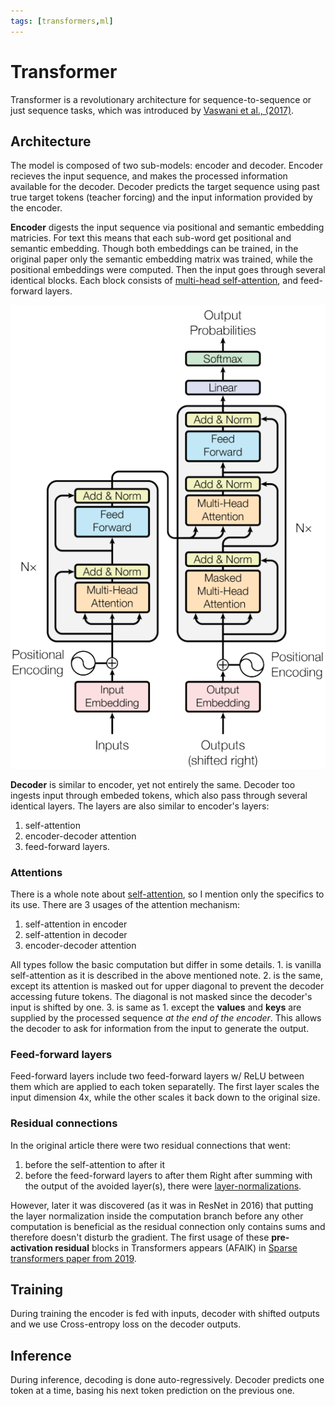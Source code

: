 ```yaml
---
tags: [transformers,ml]
---
```

# Transformer

Transformer is a revolutionary architecture for sequence-to-sequence or just
sequence tasks, which was introduced by [Vaswani et al.,
(2017)](https://arxiv.org/pdf/1706.03762).

## Architecture

The model is composed of two sub-models: encoder and decoder. Encoder recieves
the input sequence, and makes the processed information available for the
decoder. Decoder predicts the target sequence using past true target tokens
(teacher forcing) and the input information provided by the encoder.

**Encoder** digests the input sequence via positional and semantic embedding
matricies. For text this means that each sub-word get positional and semantic
embedding. Though both embeddings can be trained, in the original paper only the
semantic embedding matrix was trained, while the positional embeddings were
computed. Then the input goes through several identical blocks. Each block
consists of [multi-head self-attention](./transformer_self_attention.md), and
feed-forward layers.

![Transformer architecture.](./imgs/transformer_architecture.png)

**Decoder** is similar to encoder, yet not entirely the same. Decoder too
ingests input through embeded tokens, which also pass through several identical
layers. The layers are also similar to encoder's layers:
1. self-attention
2. encoder-decoder attention
3. feed-forward layers.

### Attentions

There is a whole note about [self-attention](./transformer_self_attention.md),
so I mention only the specifics to its use. There are 3 usages of the attention
mechanism:
1. self-attention in encoder
2. self-attention in decoder
3. encoder-decoder attention

All types follow the basic computation but differ in some details. 1. is vanilla
self-attention as it is described in the above mentioned note. 2. is the same,
except its attention is masked out for upper diagonal to prevent the decoder
accessing future tokens. The diagonal is not masked since the decoder's input is
shifted by one. 3. is same as 1. except the **values** and **keys** are supplied
by the processed sequence *at the end of the encoder*. This allows the decoder
to ask for information from the input to generate the output.

### Feed-forward layers

Feed-forward layers include two feed-forward layers w/ ReLU between them which
are applied to each token separatelly. The first layer scales the input
dimension 4x, while the other scales it back down to the original size.

### Residual connections

In the original article there were two residual connections that went:
1. before the self-attention to after it
2. before the feed-forward layers to after them
Right after summing with the output of the avoided layer(s), there were
[layer-normalizations](./layer_normalization.md).

However, later it was discovered (as it was in ResNet in 2016) that putting the
layer normalization inside the computation branch before any other computation
is beneficial as the residual connection only contains sums and therefore
doesn't disturb the gradient. The first usage of these **pre-activation
residual** blocks in Transformers appears (AFAIK) in [Sparse transformers paper from
2019](./sparse_transformer.md).

## Training

During training the encoder is fed with inputs, decoder with shifted outputs and
we use Cross-entropy loss on the decoder outputs.

## Inference

During inference, decoding is done auto-regressively. Decoder predicts one token
at a time, basing his next token prediction on the previous one.
